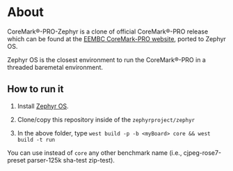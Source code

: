 # About

CoreMark®-PRO-Zephyr is a clone of official CoreMark®-PRO release which can be found at the [EEMBC CoreMark-PRO website](https://www.eembc.org/coremark-pro/), ported to Zephyr OS.

Zephyr OS is the closest environment to run the CoreMark®-PRO in a threaded baremetal environment.


## How to run it

1. Install [Zephyr OS](https://github.com/zephyrproject-rtos/zephyr).

2. Clone/copy this repository inside of the `zephyrproject/zephyr`

3. In the above folder, type `west build -p -b <myBoard> core && west build -t run`

You can use instead of `core` any other benchmark name (i.e., cjpeg-rose7-preset parser-125k sha-test zip-test).
